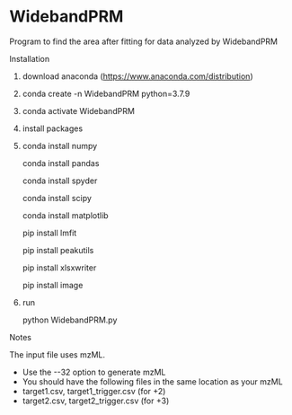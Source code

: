 # WidebandPRM

Program to find the area after fitting for data analyzed by WidebandPRM

Installation

1. download anaconda (https://www.anaconda.com/distribution)
2. conda create -n WidebandPRM python=3.7.9
3. conda activate WidebandPRM
4. install packages
5. 
     conda install numpy
   
     conda install pandas
   
     conda install spyder
   
     conda install scipy
   
     conda install matplotlib
   
     pip install lmfit
   
     pip install peakutils
   
     pip install xlsxwriter
   
     pip install image
   
   
7. run
 
   python WidebandPRM.py

Notes

The input file uses mzML.
- Use the --32 option to generate mzML
- You should have the following files in the same location as your mzML
- target1.csv, target1_trigger.csv (for +2)
- target2.csv, target2_trigger.csv (for +3)

